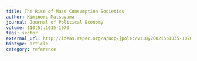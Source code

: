 ```yaml
---
title: The Rise of Mass Consumption Societies
author: Kiminori Matsuyama
journal: Journal of Political Economy
volume: 110(5):1035-1070
tags: sector
external_url: http://ideas.repec.org/a/ucp/jpolec/v110y2002i5p1035-1070.html
bibtype: article
category: reference
---
```

